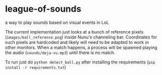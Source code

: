 # league-of-sounds
a way to play sounds based on visual events in LoL

The current implementation just looks at a bunch of reference pixels (`images/ball_reference.png`) inside Nunu's channeling bar. Coordinates for such pixels are hardcoded and likely will need to be adapted to work in other monitors. When a match happens, a process will be spawned playing the audio (`sounds/deja-vu.mp3`) until there is no match.

To run just do `python detect_ball.py` after installing the requirements (`pip install -r requirements.txt`)
